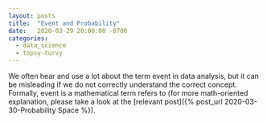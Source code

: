 ```yaml
---
layout: posts
title:  "Event and Probability"
date:   2020-03-29 20:00:00 -0700
categories:
  - data_science
  - topsy-turvy
---
```

We often hear and use a lot about the term event in data analysis, but it can be misleading if we do not correctly understand the correct concept.
Formally, event is a mathematical term refers to (for more math-oriented explanation, please take a look at the [relevant post]({% post_url 2020-03-30-Probability Space %}). 